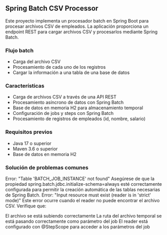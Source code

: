## Spring Batch CSV Processor

Este proyecto implementa un procesador batch en Spring Boot para procesar archivos CSV de empleados. La aplicación proporciona un endpoint REST para cargar archivos CSV y procesarlos mediante Spring Batch.

### Flujo batch

- Carga del archivo CSV
- Procesamiento de cada uno de los registros
- Cargar la información a una tabla de una base de datos
 
### Características

- Carga de archivos CSV a través de una API REST
- Procesamiento asíncrono de datos con Spring Batch
- Base de datos en memoria H2 para almacenamiento temporal
- Configuración de jobs y steps con Spring Batch
- Procesamiento de registros de empleados (id, nombre, salario)

### Requisitos previos

- Java 17 o superior
- Maven 3.6 o superior
- Base de datos en memoria H2

### Solución de problemas comunes

Error: "Table 'BATCH_JOB_INSTANCE' not found"
Asegúrese de que la propiedad spring.batch.jdbc.initialize-schema=always esté correctamente configurada para permitir la creación automática de las tablas necesarias de Spring Batch.
Error: "Input resource must exist (reader is in 'strict' mode)"
Este error ocurre cuando el reader no puede encontrar el archivo CSV. Verifique que:

El archivo se está subiendo correctamente
La ruta del archivo temporal se está pasando correctamente como parámetro del job
El reader está configurado con @StepScope para acceder a los parámetros del job
